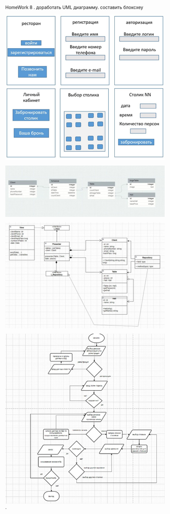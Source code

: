 HomeWork 8 . доработать UML диаграмму. составить блоксхеу


![](UX_UI.JPG)

![](ERD.JPG)

![](UML.JPG)

![](blockSchema.JPG)
.